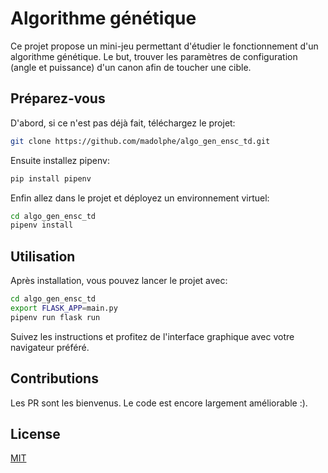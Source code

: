 # Algorithme génétique

Ce projet propose un mini-jeu permettant d'étudier le fonctionnement d'un algorithme génétique. Le but, trouver les paramètres de configuration (angle et puissance) d'un canon afin de toucher une cible. 

## Préparez-vous

D'abord, si ce n'est pas déjà fait, téléchargez le projet: 

```bash
git clone https://github.com/madolphe/algo_gen_ensc_td.git
```

Ensuite installez pipenv:

```bash
pip install pipenv
```

Enfin allez dans le projet et déployez un environnement virtuel:

```bash
cd algo_gen_ensc_td
pipenv install
```

## Utilisation
Après installation, vous pouvez lancer le projet avec:
```bash
cd algo_gen_ensc_td
export FLASK_APP=main.py
pipenv run flask run
```
Suivez les instructions et profitez de l'interface graphique avec votre navigateur préféré.

## Contributions
Les PR sont les bienvenus. Le code est encore largement améliorable :).


## License
[MIT](https://choosealicense.com/licenses/mit/)
